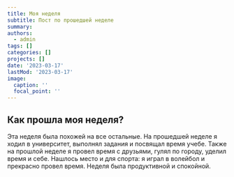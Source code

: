 ```yaml
---
title: Моя неделя
subtitle: Пост по прошедшей неделе
summary: 
authors:
  - admin
tags: []
categories: []
projects: []
date: '2023-03-17'
lastMod: '2023-03-17'
image:
  caption: ''
  focal_point: ''
---
```


## Как прошла моя неделя?

Эта неделя была похожей на все остальные. На прошедшей неделе я ходил в университет, выполнял задания и посвящал время учебе. Также на прошлой неделе я провел время с друзьями, гулял по городу, уделил время и себе. Нашлось место и для спорта: я играл в волейбол и прекрасно провел время. Неделя была продуктивной и спокойной.

